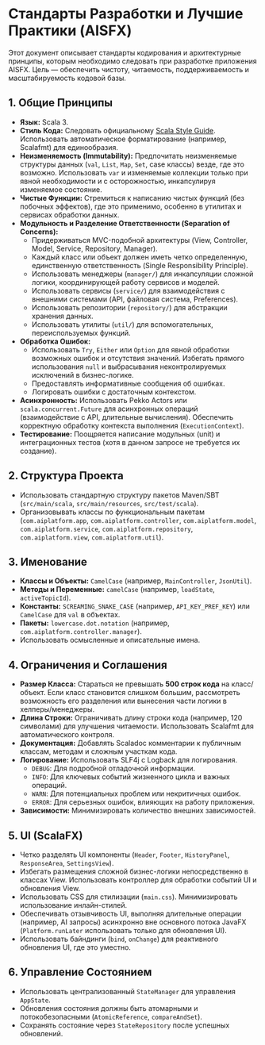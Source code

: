 # Стандарты Разработки и Лучшие Практики (AISFX)

Этот документ описывает стандарты кодирования и архитектурные принципы, которым необходимо следовать при разработке приложения AISFX. Цель — обеспечить чистоту, читаемость, поддерживаемость и масштабируемость кодовой базы.

## 1. Общие Принципы

* **Язык:** Scala 3.
* **Стиль Кода:** Следовать официальному [Scala Style Guide](https://docs.scala-lang.org/style/). Использовать автоматическое форматирование (например, Scalafmt) для единообразия.
* **Неизменяемость (Immutability):** Предпочитать неизменяемые структуры данных (`val`, `List`, `Map`, `Set`, case классы) везде, где это возможно. Использовать `var` и изменяемые коллекции только при явной необходимости и с осторожностью, инкапсулируя изменяемое состояние.
* **Чистые Функции:** Стремиться к написанию чистых функций (без побочных эффектов), где это применимо, особенно в утилитах и сервисах обработки данных.
* **Модульность и Разделение Ответственности (Separation of Concerns):**
    * Придерживаться MVC-подобной архитектуры (View, Controller, Model, Service, Repository, Manager).
    * Каждый класс или объект должен иметь четко определенную, единственную ответственность (Single Responsibility Principle).
    * Использовать менеджеры (`manager/`) для инкапсуляции сложной логики, координирующей работу сервисов и моделей.
    * Использовать сервисы (`service/`) для взаимодействия с внешними системами (API, файловая система, Preferences).
    * Использовать репозитории (`repository/`) для абстракции хранения данных.
    * Использовать утилиты (`util/`) для вспомогательных, переиспользуемых функций.
* **Обработка Ошибок:**
    * Использовать `Try`, `Either` или `Option` для явной обработки возможных ошибок и отсутствия значений. Избегать прямого использования `null` и выбрасывания неконтролируемых исключений в бизнес-логике.
    * Предоставлять информативные сообщения об ошибках.
    * Логировать ошибки с достаточным контекстом.
* **Асинхронность:** Использовать Pekko Actors или `scala.concurrent.Future` для асинхронных операций (взаимодействие с API, длительные вычисления). Обеспечить корректную обработку контекста выполнения (`ExecutionContext`).
* **Тестирование:** Поощряется написание модульных (unit) и интеграционных тестов (хотя в данном запросе не требуется их создание).

## 2. Структура Проекта

* Использовать стандартную структуру пакетов Maven/SBT (`src/main/scala`, `src/main/resources`, `src/test/scala`).
* Организовывать классы по функциональным пакетам (`com.aiplatform.app`, `com.aiplatform.controller`, `com.aiplatform.model`, `com.aiplatform.service`, `com.aiplatform.repository`, `com.aiplatform.view`, `com.aiplatform.util`).

## 3. Именование

* **Классы и Объекты:** `CamelCase` (например, `MainController`, `JsonUtil`).
* **Методы и Переменные:** `camelCase` (например, `loadState`, `activeTopicId`).
* **Константы:** `SCREAMING_SNAKE_CASE` (например, `API_KEY_PREF_KEY`) или `CamelCase` для `val` в объектах.
* **Пакеты:** `lowercase.dot.notation` (например, `com.aiplatform.controller.manager`).
* Использовать осмысленные и описательные имена.

## 4. Ограничения и Соглашения

* **Размер Класса:** Стараться не превышать **500 строк кода** на класс/объект. Если класс становится слишком большим, рассмотреть возможность его разделения или вынесения части логики в хелперы/менеджеры.
* **Длина Строки:** Ограничивать длину строки кода (например, 120 символами) для улучшения читаемости. Использовать Scalafmt для автоматического контроля.
* **Документация:** Добавлять Scaladoc комментарии к публичным классам, методам и сложным участкам кода.
* **Логирование:** Использовать SLF4j с Logback для логирования.
    * `DEBUG`: Для подробной отладочной информации.
    * `INFO`: Для ключевых событий жизненного цикла и важных операций.
    * `WARN`: Для потенциальных проблем или некритичных ошибок.
    * `ERROR`: Для серьезных ошибок, влияющих на работу приложения.
* **Зависимости:** Минимизировать количество внешних зависимостей.

## 5. UI (ScalaFX)

* Четко разделять UI компоненты (`Header`, `Footer`, `HistoryPanel`, `ResponseArea`, `SettingsView`).
* Избегать размещения сложной бизнес-логики непосредственно в классах View. Использовать контроллер для обработки событий UI и обновления View.
* Использовать CSS для стилизации (`main.css`). Минимизировать использование инлайн-стилей.
* Обеспечивать отзывчивость UI, выполняя длительные операции (например, AI запросы) асинхронно вне основного потока JavaFX (`Platform.runLater` использовать только для обновления UI).
* Использовать байндинги (`bind`, `onChange`) для реактивного обновления UI, где это уместно.

## 6. Управление Состоянием

* Использовать централизованный `StateManager` для управления `AppState`.
* Обновления состояния должны быть атомарными и потокобезопасными (`AtomicReference`, `compareAndSet`).
* Сохранять состояние через `StateRepository` после успешных обновлений.